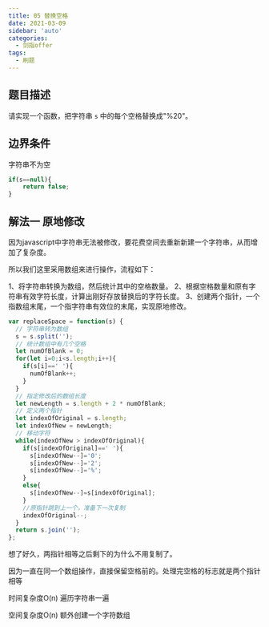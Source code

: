 ```yaml
---
title: 05 替换空格
date: 2021-03-09
sidebar: 'auto'
categories:
  - 剑指offer
tags: 
  - 刷题
---
```


## 题目描述

请实现一个函数，把字符串 `s` 中的每个空格替换成"%20"。

 ## 边界条件

字符串不为空

```javascript
if(s==null){
    return false;
}
```

## 解法一 原地修改

因为javascript中字符串无法被修改，要花费空间去重新新建一个字符串，从而增加了复杂度。

所以我们这里采用数组来进行操作，流程如下：

1、将字符串转换为数组，然后统计其中的空格数量。
2、根据空格数量和原有字符串有效字符长度，计算出刚好存放替换后的字符长度。
3、创建两个指针，一个指数组末尾，一个指字符串有效位的末尾，实现原地修改。

```javascript
var replaceSpace = function(s) {
  // 字符串转为数组
  s = s.split('');
  // 统计数组中有几个空格
  let numOfBlank = 0;
  for(let i=0;i<s.length;i++){
    if(s[i]==' '){
      numOfBlank++;
    }
  }
  // 指定修改后的数组长度
  let newLength = s.length + 2 * numOfBlank;
  // 定义两个指针
  let indexOfOriginal = s.length;
  let indexOfNew = newLength;
  // 移动字符
  while(indexOfNew > indexOfOriginal){
    if(s[indexOfOriginal]==' '){
      s[indexOfNew--]='0';
      s[indexOfNew--]='2';
      s[indexOfNew--]='%';
    }
    else{
      s[indexOfNew--]=s[indexOfOriginal];
    }
    //原指针跳到上一个，准备下一次复制
    indexOfOriginal--;
  }
  return s.join('');
};
```

想了好久，两指针相等之后剩下的为什么不用复制了。

因为一直在同一个数组操作，直接保留空格前的。处理完空格的标志就是两个指针相等

时间复杂度O(n) 遍历字符串一遍

空间复杂度O(n) 额外创建一个字符数组
